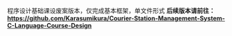 程序设计基础课设废案版本，仅完成基本框架，单文件形式
**后续版本请前往：https://github.com/Karasumikura/Courier-Station-Management-System-C-Language-Course-Design**
